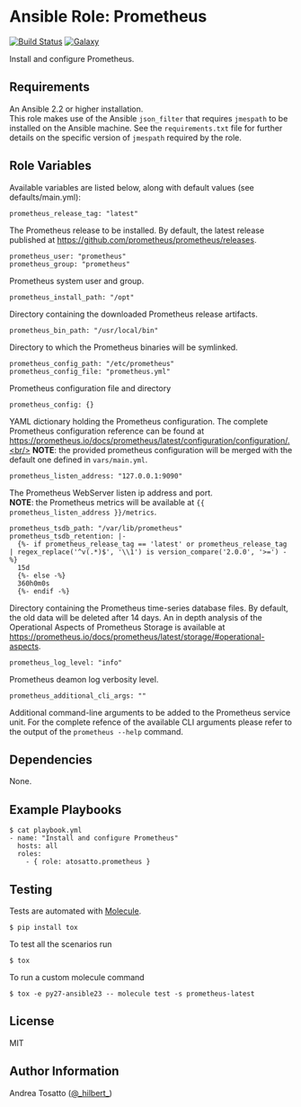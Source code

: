 Ansible Role: Prometheus
========================

[![Build Status](https://travis-ci.org/atosatto/ansible-prometheus.svg?branch=master)](https://travis-ci.org/atosatto/ansible-prometheus)
[![Galaxy](https://img.shields.io/badge/galaxy-atosatto.prometheus-blue.svg?style=flat-square)](https://galaxy.ansible.com/atosatto/prometheus)

Install and configure Prometheus.

Requirements
------------

An Ansible 2.2 or higher installation.<br />
This role makes use of the Ansible `json_filter` that requires `jmespath` to be installed on the Ansible machine.
See the `requirements.txt` file for further details on the specific version of `jmespath` required by the role.

Role Variables
--------------

Available variables are listed below, along with default values (see defaults/main.yml):

    prometheus_release_tag: "latest"

The Prometheus release to be installed.
By default, the latest release published at https://github.com/prometheus/prometheus/releases.

    prometheus_user: "prometheus"
    prometheus_group: "prometheus"

Prometheus system user and group.

    prometheus_install_path: "/opt"

Directory containing the downloaded Prometheus release artifacts.

    prometheus_bin_path: "/usr/local/bin"

Directory to which the Prometheus binaries will be symlinked.

    prometheus_config_path: "/etc/prometheus"
    prometheus_config_file: "prometheus.yml"

Prometheus configuration file and directory

    prometheus_config: {}

YAML dictionary holding the Prometheus configuration.
The complete Prometheus configuration reference can be found at
https://prometheus.io/docs/prometheus/latest/configuration/configuration/.<br/>
**NOTE**: the provided prometheus configuration will be merged with the default one defined in `vars/main.yml`.

    prometheus_listen_address: "127.0.0.1:9090"

The Prometheus WebServer listen ip address and port.<br/>
**NOTE**: the Prometheus metrics will be available at `{{ prometheus_listen_address }}/metrics`.

    prometheus_tsdb_path: "/var/lib/prometheus"
    prometheus_tsdb_retention: |-
      {%- if prometheus_release_tag == 'latest' or prometheus_release_tag | regex_replace('^v(.*)$', '\\1') is version_compare('2.0.0', '>=') -%}
      15d
      {%- else -%}
      360h0m0s
      {%- endif -%}

Directory containing the Prometheus time-series database files.
By default, the old data will be deleted after 14 days.
An in depth analysis of the Operational Aspects of Prometheus Storage is available at 
https://prometheus.io/docs/prometheus/latest/storage/#operational-aspects.

    prometheus_log_level: "info"

Prometheus deamon log verbosity level.

    prometheus_additional_cli_args: ""

Additional command-line arguments to be added to the Prometheus service unit.
For the complete refence of the available CLI arguments please refer to the output
of the `prometheus --help` command.

Dependencies
------------

None.

Example Playbooks
-----------------

    $ cat playbook.yml
    - name: "Install and configure Prometheus"
      hosts: all
      roles:
        - { role: atosatto.prometheus }

Testing
-------

Tests are automated with [Molecule](http://molecule.readthedocs.org/en/latest/).

    $ pip install tox

To test all the scenarios run

    $ tox

To run a custom molecule command

    $ tox -e py27-ansible23 -- molecule test -s prometheus-latest 

License
-------

MIT

Author Information
------------------

Andrea Tosatto ([@\_hilbert\_](https://twitter.com/_hilbert_))
